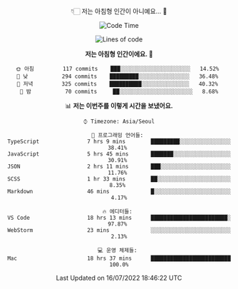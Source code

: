 <div align='center'>
 
👇🏻 저는 아침형 인간이 아니예요... 🙊
 
<!--START_SECTION:waka-->
![Code Time](http://img.shields.io/badge/Code%20Time-1%2C654%20hrs%2053%20mins-blue)

![Lines of code](https://img.shields.io/badge/%EC%A0%80%EB%8A%94%20%EC%97%AC%ED%83%9C%EA%B9%8C%EC%A7%80%20-269%20Thousand%20%EC%A4%84%EC%9D%98%20%EC%BD%94%EB%93%9C%EB%A5%BC%20%EC%9E%91%EC%84%B1%ED%96%88%EC%96%B4%EC%9A%94.-blue)

**저는 아침형 인간이에요. 🐤** 

```text
🌞 아침         117 commits    ███░░░░░░░░░░░░░░░░░░░░░░   14.52% 
🌆 낮　         294 commits    █████████░░░░░░░░░░░░░░░░   36.48% 
🌃 저녁         325 commits    ██████████░░░░░░░░░░░░░░░   40.32% 
🌙 밤　         70 commits     ██░░░░░░░░░░░░░░░░░░░░░░░   8.68%

```


📊 **저는 이번주를 이렇게 시간을 보냈어요.** 

```text
⌚︎ Timezone: Asia/Seoul

💬 프로그래밍 언어들: 
TypeScript               7 hrs 9 mins        █████████░░░░░░░░░░░░░░░░   38.41% 
JavaScript               5 hrs 45 mins       ███████░░░░░░░░░░░░░░░░░░   30.91% 
JSON                     2 hrs 11 mins       ███░░░░░░░░░░░░░░░░░░░░░░   11.76% 
SCSS                     1 hr 33 mins        ██░░░░░░░░░░░░░░░░░░░░░░░   8.35% 
Markdown                 46 mins             █░░░░░░░░░░░░░░░░░░░░░░░░   4.17%

🔥 에디터들: 
VS Code                  18 hrs 13 mins      ████████████████████████░   97.87% 
WebStorm                 23 mins             ░░░░░░░░░░░░░░░░░░░░░░░░░   2.13%

💻 운영 체제들: 
Mac                      18 hrs 37 mins      █████████████████████████   100.0%

```


 Last Updated on 16/07/2022 18:46:22 UTC
<!--END_SECTION:waka-->
 </div>
<!---
Emewjin/Emewjin is a ✨ special ✨ repository because its `README.md` (this file) appears on your GitHub profile.
You can click the Preview link to take a look at your changes.
--->

